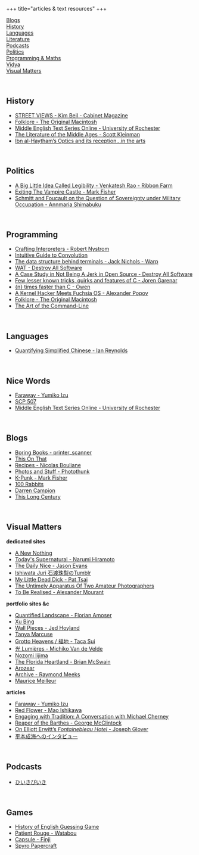 +++
title="articles & text resources"
+++


[Blogs](#blogs)  
[History](#history)  
[Languages](#languages)  
[Literature](#nice-words)  
[Podcasts](#podcasts)  
[Politics](#politics)  
[Programming & Maths](#programming)  
[Vidya](#games)  
[Visual Matters](#visual-matters)  


<br>


## History
- [STREET VIEWS - Kim Beil - Cabinet Magazine](https://www.cabinetmagazine.org/kiosk/beil_kim_14_october_2021.php)
- [Folklore - The Original Macintosh](https://www.folklore.org/0-index.html)
- [Middle English Text Series Online - University of Rochester](https://d.lib.rochester.edu/teams/text-online)
- [The Literature of the Middle Ages - Scott Kleinman](https://www.csun.edu/~sk36711/WWW2/engl443/index.htm)
- [Ibn al-Haytham’s Optics and its reception...in the arts](https://warburg.sas.ac.uk/podcasts/ibn-al-haythams-optics-and-its-reception-pictorial-and-architectural-arts)


<br>


## Politics
- [A Big Little Idea Called Legibility - Venkatesh Rao - Ribbon Farm](https://www.ribbonfarm.com/2010/07/26/a-big-little-idea-called-legibility/)
- [Exiting The Vampire Castle - Mark Fisher](https://web.archive.org/web/20131129003704/https://thenorthstar.info/?p=11299)
- [Schmitt and Foucault on the Question of Sovereignty under Military Occupation - Annmaria Shimabuku](https://quod.lib.umich.edu/p/pc/12322227.0005.007?view=text;rgn=main)  


<br>


## Programming
- [Crafting Interpreters - Robert Nystrom](http://craftinginterpreters.com/contents.html)
- [Intuitive Guide to Convolution](https://betterexplained.com/articles/intuitive-convolution/)
- [The data structure behind terminals - Jack Nichols - Warp](https://www.warp.dev/blog/the-data-structure-behind-terminals)
- [WAT - Destroy All Software](https://www.destroyallsoftware.com/talks/wat)
- [A Case Study in Not Being A Jerk in Open Source - Destroy All Software](https://www.destroyallsoftware.com/blog/2018/a-case-study-in-not-being-a-jerk-in-open-source)
- [Few lesser known tricks, quirks and features of C - Joren Garenar](https://jorengarenar.github.io/blog/less-known-c)
- [{n} times faster than C - Owen](https://owen.cafe/posts/six-times-faster-than-c/)
- [A Kernel Hacker Meets Fuchsia OS - Alexander Popov](https://swarm.ptsecurity.com/a-kernel-hacker-meets-fuchsia-os/)
- [Folklore - The Original Macintosh](https://www.folklore.org/0-index.html)
- [The Art of the Command-Line](https://github.com/jlevy/the-art-of-command-line)  


<br>


## Languages
- [Quantifying Simplified Chinese - Ian Reynolds](https://medium.com/@idreyn/quantifying-simplified-chinese-9ec3980d7d35)


<br>


## Nice Words
- [Faraway - Yumiko Izu](https://yumikoizu.com/essay/essay-faraway/)
- [SCP 507](https://scp-wiki.wikidot.com/scp-507)
- [Middle English Text Series Online - University of Rochester](https://d.lib.rochester.edu/teams/text-online)



<br>



## Blogs
- [Boring Books - printer_scanner](https://boringbooks.org)
- [This On That](http://thisonthat.org)
- [Recipes - Nicolas Bouliane](https://nicolasbouliane.com/recipes)
- [Photos and Stuff - Photothunk](http://photothunk.blogspot.com)
- [K-Punk - Mark Fisher](https://k-punk.org)
- [100 Rabbits](https://100r.co/site/about_us.html)
- [Darren Campion](https://darrencampion.tumblr.com)
- [This Long Century](http://www.thislongcentury.com)



<br>



## Visual Matters

__dedicated sites__
- [A New Nothing](https://anewnothing.com)
- [Today's Supernatural - Narumi Hiramoto](https://www.instagram.com/nrrnhrrnt/)
- [The Daily Nice - Jason Evans](http://www.thedailynice.com)
- [Ishiwata Juri 石渡珠梨のTumblr](https://jiji-de-jiji.tumblr.com)
- [My Little Dead Dick - Pat Tsai](http://hellopatpat.com/galleries/mldd/start.html)
- [The Untimely Apparatus Of Two Amateur Photographers](http://untimelyapparatus.com)
- [To Be Realised - Alexander Mourant](https://www.alexandermourant.com/to-be-realised)  
  
__portfolio sites &c__
- [Quantified Landscape - Florian Amoser](http://florianamoser.ch/quantified-landscape/)
- [Xu Bing](https://www.xubing.com/en/work)
- [Wall Pieces - Jed Hoyland](http://www.jedhoyland.co.uk/wallpieces1.html)
- [Tanya Marcuse](http://tanyamarcuse.com)
- [Grotto Heavens / 福地 - Taca Sui](https://www.taca.work/grotto)
- [光 Lumières - Michiko Van de Velde](https://michikovandevelde.com/Lumieres-book)
- [Nozomi Iijima](http://www.nozomiiijima.com)
- [The Florida Heartland - Brian McSwain](https://www.phasesmag.com/brian-mcswain/the-florida-heartland/)
- [Arozear](https://www.arozear.com)
- [Archive - Raymond Meeks](http://www.raymondmeeks.com/archive)
- [Maurice Meilleur](https://mauricemeilleur.net)

__articles__
- [Faraway - Yumiko Izu](https://yumikoizu.com/essay/essay-faraway/)
- [Red Flower - Mao Ishikawa](https://c4journal.com/mao-ishikawa-red-flower/)
- [Engaging with Tradition: A Conversation with Michael Cherney](https://quod.lib.umich.edu/t/tap/7977573.0003.206/--engaging-with-tradition-a-conversation-with-michael-cherney?rgn=main;view=fulltext)
- [Reaper of the Barthes - George McClintock](https://gdmcclintock.substack.com/p/reaper-of-the-barthes)
- [On Elliott Erwitt’s *Fontainebleau Hotel* - Joseph Glover](https://c4journal.com/glover-elliot-erwitt/)
- [ 平本成海へのインタビュー](https://c4journal.com/hiramoto-narumi-interview/)


<br>


## Podcasts
- [ひいきびいき](https://archive.org/details/hikibiki_podcast)


<br>


## Games
- [History of English Guessing Game](https://englishguesser.tuon.dev)
- [Patient Rouge - Watabou](https://watabou.itch.io/patient-rogue)
- [Capsule - Finji](https://finji.itch.io/capsule)
- [Spyro Papercraft](https://spyro-papercraft.blogspot.com)